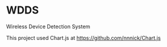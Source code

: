 # WDDS
Wireless Device Detection System

This project used Chart.js at https://github.com/nnnick/Chart.js
